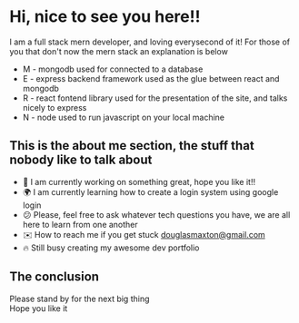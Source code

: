 # Hi, nice to see you here!!

I am a full stack mern developer, and loving everysecond of it!
For those of you that don't now the mern stack an explanation is below

-   M - mongodb used for connected to a database
-   E - express backend framework used as the glue between react and mongodb
-   R - react fontend library used for the presentation of the site, and talks nicely to express
-   N - node used to run javascript on your local machine

## This is the about me section, the stuff that nobody like to talk about

-   🥷 I am currently working on something great, hope you like it!!
-   🌍 I am currently learning how to create a login system using google login
-   😕 Please, feel free to ask whatever tech questions you have, we are all here to learn from one another
-   ✉️ How to reach me if you get stuck douglasmaxton@gmail.com
-   🔥 Still busy creating my awesome dev portfolio

## The conclusion

Please stand by for the next big thing <br>
Hope you like it

